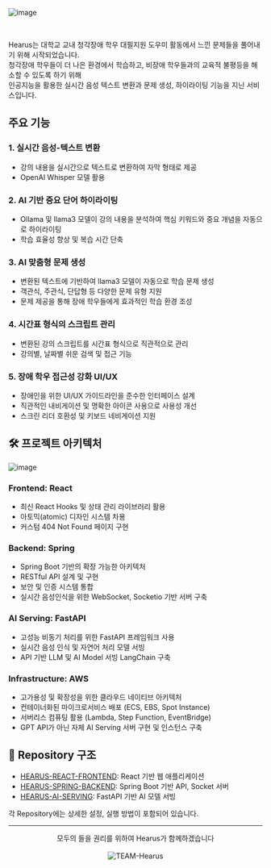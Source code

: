 ![image](https://github.com/user-attachments/assets/9be2766a-7aed-4c24-a1db-16652bb706fd)

</br>

Hearus는 대학교 교내 청각장애 학우 대필지원 도우미 활동에서 느낀 문제들을 풀어내기 위해 시작되었습니다. </br>
청각장애 학우들이 더 나은 환경에서 학습하고, 비장애 학우들과의 교육적 불평등을 해소할 수 있도록 하기 위해 </br>
인공지능을 활용한 실시간 음성 텍스트 변환과 문제 생성, 하이라이팅 기능을 지닌 서비스입니다.

## 주요 기능

### 1. 실시간 음성-텍스트 변환
- 강의 내용을 실시간으로 텍스트로 변환하여 자막 형태로 제공
- OpenAI Whisper 모델 활용

### 2. AI 기반 중요 단어 하이라이팅
- Ollama 및 llama3 모델이 강의 내용을 분석하여 핵심 키워드와 중요 개념을 자동으로 하이라이팅
- 학습 효율성 향상 및 복습 시간 단축

### 3. AI 맞춤형 문제 생성
- 변환된 텍스트에 기반하여 llama3 모델이 자동으로 학습 문제 생성
- 객관식, 주관식, 단답형 등 다양한 문제 유형 지원
- 문제 제공을 통해 장애 학우들에게 효과적인 학습 환경 조성

### 4. 시간표 형식의 스크립트 관리
- 변환된 강의 스크립트를 시간표 형식으로 직관적으로 관리
- 강의별, 날짜별 쉬운 검색 및 접근 기능

### 5. 장애 학우 접근성 강화 UI/UX
- 장애인을 위한 UI/UX 가이드라인을 준수한 인터페이스 설계
- 직관적인 내비게이션 및 명확한 아이콘 사용으로 사용성 개선
- 스크린 리더 호환성 및 키보드 네비게이션 지원

## 🛠 프로젝트 아키텍처
![image](https://github.com/user-attachments/assets/25b93d80-f06d-4486-8da0-6724bc4b7d32)

### Frontend: React
- 최신 React Hooks 및 상태 관리 라이브러리 활용
- 아토믹(atomic) 디자인 시스템 차용
- 커스텀 404 Not Found 페이지 구현

### Backend: Spring
- Spring Boot 기반의 확장 가능한 아키텍처
- RESTful API 설계 및 구현
- 보안 및 인증 시스템 통합
- 실시간 음성인식을 위한 WebSocket, Socketio 기반 서버 구축

### AI Serving: FastAPI
- 고성능 비동기 처리를 위한 FastAPI 프레임워크 사용
- 실시간 음성 인식 및 자연어 처리 모델 서빙
- API 기반 LLM 및 AI Model 서빙 LangChain 구축

### Infrastructure: AWS
- 고가용성 및 확장성을 위한 클라우드 네이티브 아키텍처
- 컨테이너화된 마이크로서비스 배포 (ECS, EBS, Spot Instance)
- 서버리스 컴퓨팅 활용 (Lambda, Step Function, EventBridge)
- GPT API가 아닌 자체 AI Serving 서버 구현 및 인스턴스 구축

## 📁 Repository 구조

- [HEARUS-REACT-FRONTEND](https://github.com/TEAM-Hearus/HEARUS-REACT-FRONTEND): React 기반 웹 애플리케이션
- [HEARUS-SPRING-BACKEND](https://github.com/TEAM-Hearus/HEARUS-SPRING-BACKEND): Spring Boot 기반 API, Socket 서버
- [HEARUS-AI-SERVING](https://github.com/TEAM-Hearus/HEARUS-AI-SERVING): FastAPI 기반 AI 모델 서빙

각 Repository에는 상세한 설정, 실행 방법이 포함되어 있습니다.

<!--
## 📊 프로젝트 현황

![GitHub stars](https://img.shields.io/github/stars/TEAM-Hearus/HEARUS-REACT-FRONTEND?style=social)
![GitHub forks](https://img.shields.io/github/forks/TEAM-Hearus/HEARUS-REACT-FRONTEND?style=social)
![GitHub pull requests](https://img.shields.io/github/issues-pr/TEAM-Hearus/HEARUS-REACT-FRONTEND)
</br>
![GitHub stars](https://img.shields.io/github/stars/TEAM-Hearus/HEARUS-SPRING-BACKEND?style=social)
![GitHub forks](https://img.shields.io/github/forks/TEAM-Hearus/HEARUS-SPRING-BACKEND?style=social)
![GitHub pull requests](https://img.shields.io/github/issues-pr/TEAM-Hearus/HEARUS-SPRING-BACKEND)
</br>
![GitHub stars](https://img.shields.io/github/stars/TEAM-Hearus/HEARUS-AI-SERVING?style=social)
![GitHub forks](https://img.shields.io/github/forks/TEAM-Hearus/HEARUS-AI-SERVING?style=social)
![GitHub pull requests](https://img.shields.io/github/issues-pr/TEAM-Hearus/HEARUS-AI-SERVING)

-->
---

<p align="center">
  모두의 들을 권리를 위하여 Hearus가 함께하겠습니다
  </br></br>
  <img src="https://img.shields.io/badge/TEAM-Hearus-FF603D?style=for-the-badge" alt="TEAM-Hearus">
</p>
